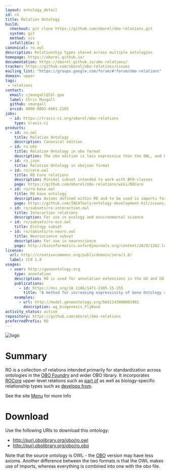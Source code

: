 ```yaml
---
layout: ontology_detail
id: ro
title: Relation Ontology
build:
  checkout: git clone https://github.com/oborel/obo-relations.git
  system: git
  method: vcs
  infallible: 1
canonical: ro.owl
description: Relationship types shared across multiple ontologies
homepage: https://oborel.github.io/
documentation: https://oborel.github.io/obo-relations/
tracker: https://github.com/oborel/obo-relations/issues
mailing_list: "https://groups.google.com/forum/#!forum/obo-relations"
domain: upper
tags:
 - relations
contact:
  email: cjmungall@lbl.gov
  label: Chris Mungall
  github: cmungall
  orcid: 0000-0002-6601-2165
jobs:
  - id: https://travis-ci.org/oborel/obo-relations
    type: travis-ci
products:
  - id: ro.owl
    title: Relation Ontology
    description: Canonical edition
  - id: ro.obo
    title: Relation Ontology in obo format
    description: The obo edition is less expressive than the OWL, and has imports merged in
  - id: ro.json
    title: Relation Ontology in obojson format
  - id: ro/core.owl
    title: RO Core relations
    description: Minimal subset intended to work with BFO-classes
    page: https://github.com/oborel/obo-relations/wiki/ROCore
  - id: ro/ro-base.owl
    title: RO base ontology
    description: Axioms defined within RO and to be used in imports for other ontologies
    page: https://github.com/INCATools/ontology-development-kit/issues/50
  - id: ro/subsets/ro-interaction.owl
    title: Interaction relations
    description: For use in ecology and environmental science
  - id: ro/subsets/ro-eco.owl
    title: Ecology subset
  - id: ro/subsets/ro-neuro.owl
    title: Neuroscience subset
    description: For use in neuroscience
    page: http://bioinformatics.oxfordjournals.org/content/28/9/1262.long
license:
  url: http://creativecommons.org/publicdomain/zero/1.0/
  label: CC0 1.0
usages:
  - user: http://geneontology.org
    type: annotation
    description: RO is used for annotation extensions in the GO and GO Causal Activity Models.
    publications:
      - id: https://doi.org/10.1186/1471-2105-15-155
        title: "A method for increasing expressivity of Gene Ontology annotations using a compositional approach"
    examples:
      - url: http://model.geneontology.org/56d1143000003402
        description: wg_biogenesis_FlyBase
activity_status: active
repository: https://github.com/oborel/obo-relations
preferredPrefix: RO
---
```


![logo](/images/ro_logo.png)

# Summary

RO is a collection of relations intended primarily for standardization across ontologies in the [OBO Foundry](http://obofoundry.org) and wider OBO library. It incorporates [ROCore](https://github.com/oborel/obo-relations/wiki/ROCore) upper-level relations such as [part of](http://purl.obolibrary.org/obo/BFO_0000050) as well as biology-specific relationship types such as [develops from](http://purl.obolibrary.org/obo/RO_0002202).

See the site [Menu](https://github.com/oborel/obo-relations/wiki/Menu) for more info

# Download

Use the following URIs to download this ontology:

 * http://purl.obolibrary.org/obo/ro.owl
 * http://purl.obolibrary.org/obo/ro.obo

Note that the source ontology is OWL - the [OBO](https://github.com/oborel/obo-relations/wiki/OBOFormatUsersGuide) version may have less axioms. Another difference between the two formats is that the OWL makes use of imports, whereas everything is combined into one with the obo file.
